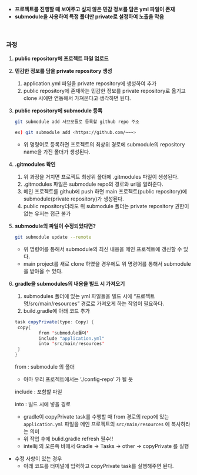 - **프로젝트를 진행할 때 보여주고 싶지 않은 민감 정보를 담은 yml 파일이 존재**
- **submodule을 사용하여 특정 폴더만 private로 설정하여 노출을 막음**

</br>

### 과정

1. **public repository에 프로젝트 파일 업로드**

2. **민감한 정보를 담을 private repository 생성**

   1. application.yml 파일을 private repository에 생성하여 추가
   2. public repository에 존재하는 민감한 정보를 private repository로 옮기고 clone 시에만 연동해서 가져온다고 생각하면 된다.

3. **public repository에 submodule 등록**

   ```bash
   git submodule add 서브모듈로 등록할 github repo 주소
   
   ex) git submodule add <https://github.com/~~~>
   ```

   - 위 명령어로 등록하면 프로젝트의 최상위 경로에 submodule의 repository name을 가진 폴더가 생성된다.

4. **.gitmodules 확인**

   1. 위 과정을 거치면 프로젝트 최상위 폴더에 .gitmodules 파일이 생성된다.
   2. .gitmodules 파일은 submodule repo의 경로와 url을 알려준다.
   3. 메인 프로젝트를 github에 push 하면 main 프로젝트(public repository)에 submodule(private repository)가 생성된다.
   4. public repository더라도 위 submodule 폴더는 private repository 권한이 없는 유저는 접근 불가

5. **submodule의 파일이 수정되었다면?**

   ```bash
   git submodule update --remote
   ```

   - 위 명령어를 통해서 submodule의 최신 내용을 메인 프로젝트에 갱신할 수 있다.
   - main project를 새로 clone 하였을 경우에도 위 명령어를 통해서 submodule을 받아올 수 있다.

6. **gradle을 submodules의 내용을 빌드 시 가져오기**

   1. submodules 폴더에 있는 yml 파일들을 빌드 시에 “프로젝트 명/src/main/resources” 경로로 가져오게 하는 작업이 필요하다.
   2. build.gradle에 아래 코드 추가

   ```java
   task copyPrivate(type: Copy) {
   	copy{
   			from 'submodule폴더'
   			include "application.yml"
   			into 'src/main/resources'
   	}
   }
   ```

   from : submodule 의 폴더

   - 아마 우리 프로젝트에서는 ‘./config-repo’ 가 될 듯

   include : 포함할 파일

   into : 빌드 시에 넣을 경로

   - gradle이 copyPrivate task를 수행할 때 from 경로의 repo에 있는 `application.yml` 파일을 메인 프로젝트의 `src/main/resources` 에 복사하라는 의미
   - 위 작업 후에 bulid.gradle refresh 필수!!
   - intellij 의 오른쪽 바에서 Gradle → Tasks → other → copyPrivate 를 실행

- 수정 사항이 있는 경우
  - 아래 코드를 터미널에 입력하고 copyPrivate task를 실행해주면 된다.